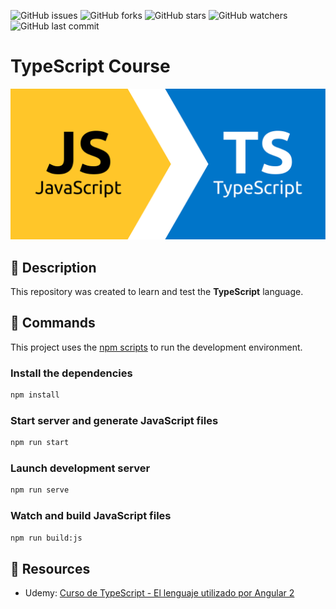 ![GitHub issues](https://img.shields.io/github/issues/beatrizsmerino/typescript-course)
![GitHub forks](https://img.shields.io/github/forks/beatrizsmerino/typescript-course)
![GitHub stars](https://img.shields.io/github/stars/beatrizsmerino/typescript-course)
![GitHub watchers](https://img.shields.io/github/watchers/beatrizsmerino/typescript-course)
![GitHub last commit](https://img.shields.io/github/last-commit/beatrizsmerino/typescript-course)

# TypeScript Course

![Typescript Course](README/images/typescript-course.svg)

## 📌 Description

This repository was created to learn and test the **TypeScript** language.

## 📌 Commands

This project uses the [npm scripts](https://docs.npmjs.com/cli/scripts) to run the development environment.

### Install the dependencies

```bash
npm install
```

### Start server and generate JavaScript files

```bash
npm run start
```

### Launch development server

```bash
npm run serve
```

### Watch and build JavaScript files

```bash
npm run build:js
```

## 📌 Resources

- Udemy: [Curso de TypeScript - El lenguaje utilizado por Angular 2](https://www.udemy.com/course/curso-de-typescript-el-lenguaje-utilizado-por-angular-2)
